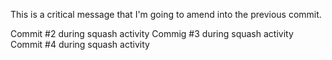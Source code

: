 This is a critical message that I'm going to amend into the previous commit.

Commit #2 during squash activity
Commig #3 during squash activity
Commit #4 during squash activity
